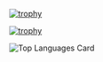 [![trophy](https://github-profile-trophy.vercel.app/?username=svetlanasieber&theme=onedark)](https://github.com/ryo-ma/github-profile-trophy)


[![trophy](https://github-profile-trophy.vercel.app/?username=svetlanasieber&theme=onedark)](https://github.com/ryo-ma/github-profile-trophy)


![Top Languages Card](https://github-readme-stats.vercel.app/api/top-langs/?username=svetlanasieber&layout=compact)


